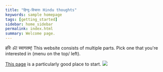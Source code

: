 ```yaml
---
title: "हिन्दु-विचाराः Hindu thoughts"
keywords: sample homepage
tags: [getting_started]
sidebar: home_sidebar
permalink: index.html
summary: Welcome page.
---
```


हरिः ॐ! स्वागतम्!
This website consists of multiple parts. Pick one that you're interested in (menu on the top/ left).

[This page]({{site.baseurl}}/pages/hindutvam/hinduism/introduction.html) is a particularly good place to start.
![](https://i.imgur.com/k0cUISL.jpg)